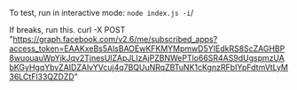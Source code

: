 
To test, run in interactive mode: `node index.js -i`/

If breaks, run this.
curl -X POST "https://graph.facebook.com/v2.6/me/subscribed_apps?access_token=EAAKxeBs5AlsBAOEwKFKMYMpmwD5YIEdkRS8ScZAGHBP8wuouauWpYjkJqv2TjnesUlZApJLIzAjPZBNWePTlo66SR4AS9dUgspmzUAbKGyHgqYbvZAIDZAlvYVcuj4q7BQUuNRqZBTuNK1cKgnzRFbIYpFdtmVtLyM36LCtFl33QZDZD"
